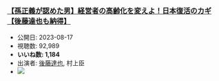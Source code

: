 ### [【孫正義が認めた男】経営者の高齢化を変えよ！日本復活のカギ【後藤達也も納得】](https://www.youtube.com/watch?v=K4pPmC3G8pU)
-   公開日: 2023-08-17
-   視聴数: 92,989
-   **いいね数: 1,184**
-   出演者: [後藤達也](/rehacq_fan/people/後藤達也 "wikilink"), 村上臣
- [![](https://img.youtube.com/vi/K4pPmC3G8pU/hqdefault.jpg)](https://www.youtube.com/watch?v=K4pPmC3G8pU)
